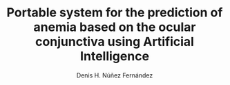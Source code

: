 ---
paperId: 14
author: Denis H. Núñez Fernández
publicationauthor: Núñez Fernández, D. H.
title: Portable system for the prediction of anemia based on the ocular conjunctiva using Artificial Intelligence 
pdf: Poster_Nunez_Dennis.pdf
poster: --
alt: --
type: Poster
topic: FAT
link: https://research.latinxinai.org/papers/neurips/2019/pdf/Poster_Nunez_Dennis.pdf
conference: neurips
year: 2019
tags: neurips-2019
location: Vancouver, Canada
---